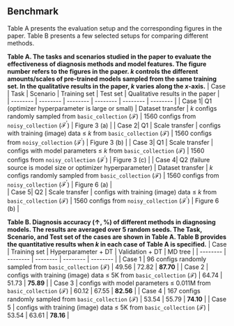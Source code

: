 ## Benchmark 
Table A presents the evaluation setup and the corresponding figures in the paper. Table B presents a few selected setups for comparing different methods.

**Table A. The tasks and scenarios studied in the paper to evaluate the effectiveness of diagnosis methods and model features. The figure number refers to the figures in the paper. $k$ controls the different amounts/scales of pre-trained models sampled from the same training set. In the qualitative results in the paper, $k$ varies along the $x$-axis.**
|   Case           |  Task         | Scenario |  Training set |  Test set |   Qualitative results in the paper |  
|   --------     | --------      | -------- |  --------     |  -------- |    -------- | 
| Case 1|  Q1 (optimizer hyperparameter is large or small)   |  Dataset transfer   |   $k$ configs randomly sampled from `basic_collection` ($\mathcal{F}$)     | 1560 configs from `noisy_collection` ($\mathcal{F}^{\prime}$) |  Figure 3 (a)  | 
| Case 2|  Q1    |  Scale transfer    | configs with training (image) data $\leq$ $k$ from `basic_collection` ($\mathcal{F}$)     | 1560 configs from `noisy_collection` ($\mathcal{F}^{\prime}$) |   Figure 3 (b)   | 
| Case 3|  Q1    |  Scale transfer    | configs with model parameters $\leq$ $k$ from `basic_collection` ($\mathcal{F}$)     | 1560 configs from `noisy_collection` ($\mathcal{F}^{\prime}$) | Figure 3 (c)   | 
| Case 4|  Q2 (failure source is model size or optimizer hyperparameter)   |  Dataset transfer   |   $k$ configs randomly sampled from `basic_collection` ($\mathcal{F}$)     | 1560 configs from `noisy_collection` ($\mathcal{F}^{\prime}$) |   Figure 6 (a)  |  
| Case 5|  Q2    |  Scale transfer   |  configs with training (image) data $\leq$ $k$ from `basic_collection` ($\mathcal{F}$)     | 1560 configs from `noisy_collection` ($\mathcal{F}^{\prime}$) |    Figure 6 (b) | 



**Table B. Diagnosis accuracy ($\uparrow$, %) of different methods in diagnosing models. The results are averaged over 5 random seeds. The Task, Scenario, and Test set of the cases are shown in Table A. Table B provides the quantitative results when $k$ in each case of Table A is specified.**
|   Case   |  Training set   |             Hyperparameter + DT |  Validation + DT |  MD tree |
|   --------    | --------       | -------- |  --------     |  -------- | 
|   Case 1  |  96 configs randomly sampled from `basic_collection` ($\mathcal{F}$) |          49.56  |   72.82   |  **87.70**  |
|   Case 2  |  configs with training (image) data $\leq$ 5K from `basic_collection` ($\mathcal{F}$)             |  64.74  |   51.73   |  **75.89**  |
|   Case 3  |  configs with model parameters $\leq$ 0.011M from `basic_collection` ($\mathcal{F}$)            |  60.12  |   67.55   |  **82.56**  | 
|   Case 4  |  167 configs randomly sampled from `basic_collection` ($\mathcal{F}$)          |  53.54  |   55.79   |  **74.10**  |
|   Case 5  |  configs with training (image) data $\leq$ 5K from `basic_collection` ($\mathcal{F}$)        | 53.54  |   63.61   |  **78.16**  |